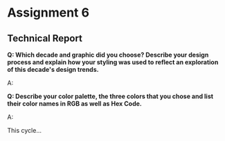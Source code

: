 
<h1>Assignment 6</h1>
  <h2>Technical Report</h2>


<b>Q: Which decade and graphic did you choose? Describe your design
process and explain how your styling was used to reflect an exploration of this
decade's design trends. </b>

A:

<b>Q: Describe your color palette, the three colors that you chose and list their color names
in RGB as well as Hex Code. </b>

A:

This cycle...

<img src="" />

